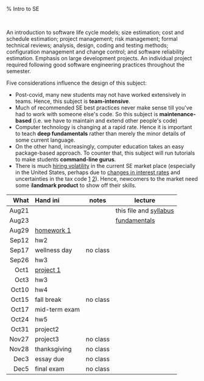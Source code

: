 % Intro to SE


<br clear=all>

An introduction to software life cycle models; size estimation;
cost and schedule estimation; project management; risk management;
formal technical reviews; analysis, design, coding and testing
methods; configuration management and change control; and software
reliability estimation. Emphasis on large development projects. An
individual project required following good software engineering
practices throughout the semester.

Five considerations influence the design  of this subject:

- Post-covid, many new students may not have worked extensively in teams. Hence, this subject is **team-intensive**.
- Much of recommended SE best practices never make sense till you've had to work with someone else's code. So this subject is **maintenance-based** (i.e. we have to maintain and extend other people's code)
- Computer technology is changing at a rapid rate. Hence it is important to teach **deep fundamentals** rather than merely the minor details of some current language.
-  On the other hand, increasingly, computer education  takes an easy package-based approach. To counter that, this subject will run tutorials to make students **command-line gurus**. 
- There is much [hiring volatility](https://layoffs.fyi/) in the current SE market place (especially in the United States, 
      perhaps due to [changes in interest rates](https://www.visualcapitalist.com/wp-content/uploads/2022/10/Citizens-Bank-Seizing-Capital-Opportunities-Impact-Graphic-May-5.jpeg)
      and uncertainties in the tax code [1](https://thehill.com/opinion/finance/4616385-the-bipartisan-tax-bill-contains-a-critical-fix-to-spur-american-innovation/)
      [2](https://www.claconnect.com/en/resources/blogs/manufacturing/senate-blocks-section-174-fix-leaving-taxpayers-dismayed-yet-again)). Hence, newcomers to the market
      need some i**landmark product** to show off their skills.

|What|Hand ini           |notes  | lecture|
|----:|:-----------------|------ |-------|
|Aug21|                  |       | this file and [syllabus](syllabus.html)    |
|Aug23|                  |       |[fundamentals](03code.html)    |
|Aug29|  [homework 1](hw1.html) |       |  |
|Sep12| hw2              |         | | 
|Sep17| wellness day     |no class | |
|Sep26|  hw3             |         | |
|Oct1|   [project 1](project1.html)           |         | |
|Oct3|  hw3              |         | |
|Oct10| hw4              |         | |
|Oct15| fall break       |no class | | 
|Oct17| mid-term exam    |         | |
|Oct24| hw5              |         | |
|Oct31| project2         |         | |
|Nov27| project3         |no class | |
|Nov28| thanksgiving     |no class | |
|Dec3| essay due         |no class | |
|Dec5|  final exam       |no class | |

